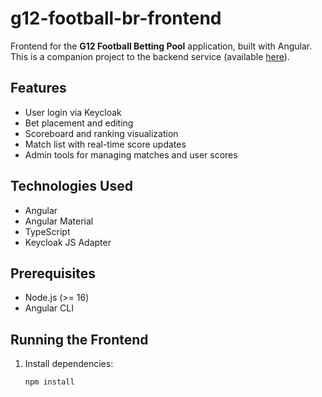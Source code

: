 # g12-football-br-frontend

Frontend for the **G12 Football Betting Pool** application, built with Angular. This is a companion project to the backend service (available [here](https://github.com/ricardohsmello/g12-football-backend)).

## Features

- User login via Keycloak
- Bet placement and editing
- Scoreboard and ranking visualization
- Match list with real-time score updates
- Admin tools for managing matches and user scores

## Technologies Used

- Angular
- Angular Material
- TypeScript
- Keycloak JS Adapter

## Prerequisites

- Node.js (>= 16)
- Angular CLI

## Running the Frontend

1. Install dependencies:

   ```bash
   npm install

